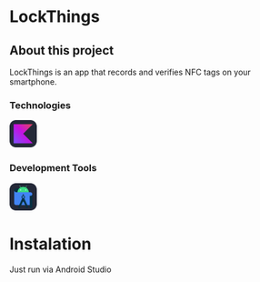 # LockThings

##  About this project

LockThings is an app that records and verifies NFC tags on your smartphone.
 
### Technologies
<p display="inline-block">
  <img width="48" src="https://raw.githubusercontent.com/tandpfun/skill-icons/main/icons/Kotlin-Dark.svg" alt="kotlin-logo"/>
</p>

### Development Tools

<p display="inline-block">
  <img width="48" src="https://raw.githubusercontent.com/tandpfun/skill-icons/65dea6c4eaca7da319e552c09f4cf5a9a8dab2c8/icons/AndroidStudio-Dark.svg" alt="androidstudio-logo"/>
</p>

# Instalation 

Just run via Android Studio

